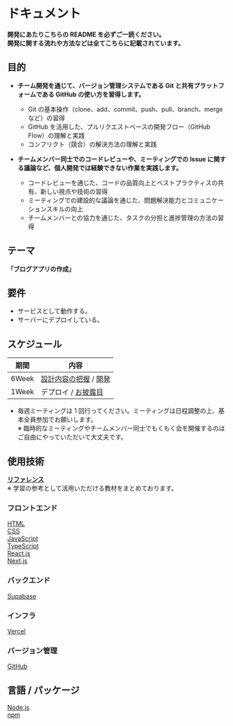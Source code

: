 # ドキュメント

**開発にあたりこちらの README を必ずご一読ください。**\
**開発に関する流れや方法などは全てこちらに記載されています。**

## 目的

- **チーム開発を通じて、バージョン管理システムである Git と共有プラットフォームである GitHub の使い方を習得します。**

  - Git の基本操作（clone、add、commit、push、pull、branch、merge など）の習得
  - GitHub を活用した、プルリクエストベースの開発フロー（GitHub Flow）の理解と実践
  - コンフリクト（競合）の解決方法の理解と実践

- **チームメンバー同士でのコードレビューや、ミーティングでの Issue に関する議論など、個人開発では経験できない作業を実践します。**

  - コードレビューを通じた、コードの品質向上とベストプラクティスの共有、新しい視点や技術の習得
  - ミーティングでの建設的な議論を通じた、問題解決能力とコミュニケーションスキルの向上
  - チームメンバーとの協力を通じた、タスクの分担と進捗管理の方法の習得

## テーマ

**「ブログアプリの作成」**

## 要件

- サービスとして動作する。
- サーバーにデプロイしている。

## スケジュール

| 期間  | 内容                                              |
| ----- | ------------------------------------------------- |
| 6Week | [設計内容の把握](DESIGN.md) / [開発](WORKFLOW.md) |
| 1Week | デプロイ / [お披露目](REVEAL.md)                  |

- 毎週ミーティングは 1 回行ってください。ミーティングは日程調整の上、基本全員参加でお願いします。\
  ※ 臨時的なミーティングやチームメンバー同士でもくもく会を開催するのはご自由にやっていただいて大丈夫です。

## 使用技術

**[リファレンス](REFERENCE.md)**\
※ 学習の参考として活用いただける教材をまとめております。

### フロントエンド

[HTML](https://developer.mozilla.org/ja/docs/Web/HTML)\
[CSS](https://developer.mozilla.org/ja/docs/Web/CSS)\
[JavaScript](https://developer.mozilla.org/ja/docs/Web/JavaScript)\
[TypeScript](https://www.typescriptlang.org)\
[React.js](https://ja.react.dev)\
[Next.js](https://nextjs.org)

### バックエンド

[Supabase](https://supabase.com)

### インフラ

[Vercel](https://vercel.com)

### バージョン管理

[GitHub](https://github.co.jp)

## 言語 / パッケージ

[Node.js](https://nodejs.org/ja)\
[npm](https://docs.npmjs.com/cli/v10/commands/npm-version)
